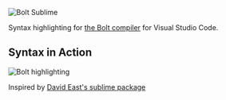 ![Bolt Sublime](https://raw.githubusercontent.com/smkamranqadri/vscode-bolt-language/master/images/logo.png)

Syntax highlighting for [the Bolt compiler](https://firebase.com/docs/security/bolt/quickstart.html) for Visual Studio Code.

## Syntax in Action

![Bolt highlighting](https://raw.githubusercontent.com/smkamranqadri/vscode-bolt-language/master/images/bolt-syntax.png)

Inspired by [David East's sublime package](https://github.com/davideast/bolt-sublime)
